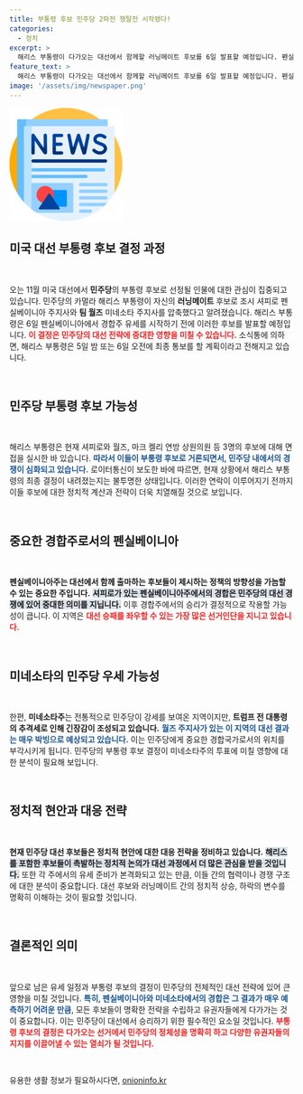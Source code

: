 ```yaml
---
title: 부통령 후보 민주당 2파전 쟁탈전 시작됐다!
categories:
  - 정치
excerpt: >
  해리스 부통령이 다가오는 대선에서 함께할 러닝메이트 후보를 6일 발표할 예정입니다. 펜실베이니아와 미네소타 주지사들이 최종 후보로 압축되며, 향후 경합주의 판세를 좌우할 핵심이 될지 관심이 집중되고 있습니다.
feature_text: >
  해리스 부통령이 다가오는 대선에서 함께할 러닝메이트 후보를 6일 발표할 예정입니다. 펜실베이니아와 미네소타 주지사들이 최종 후보로 압축되며, 향후 경합주의 판세를 좌우할 핵심이 될지 관심이 집중되고 있습니다.
image: '/assets/img/newspaper.png'
---
```


<p><img src="/assets/img/newspaper.png" alt="kimp 속보" /></p>

<h2 data-ke-size="size26">미국 대선 부통령 후보 결정 과정</h2>

<p data-ke-size="size16">&nbsp;</p>

<p data-ke-size="size16">오는 11월 미국 대선에서 <b>민주당</b>의 부통령 후보로 선정될 인물에 대한 관심이 집중되고 있습니다. 민주당의 카멀라 해리스 부통령이 자신의 <b>러닝메이트</b> 후보로 조시 셔피로 펜실베이니아 주지사와 <b>팀 월즈</b> 미네소타 주지사를 압축했다고 알려졌습니다. 해리스 부통령은 6일 펜실베이니아에서 경합주 유세를 시작하기 전에 이러한 후보를 발표할 예정입니다. <b><span style="color: #ee2323;">이 결정은 민주당의 대선 전략에 중대한 영향을 미칠 수 있습니다.</span></b> 소식통에 의하면, 해리스 부통령은 5일 밤 또는 6일 오전에 최종 통보를 할 계획이라고 전해지고 있습니다.</p>

<p data-ke-size="size16">&nbsp;</p>

<h2 data-ke-size="size26">민주당 부통령 후보 가능성</h2>

<p data-ke-size="size16">&nbsp;</p>

<p data-ke-size="size16">해리스 부통령은 현재 셔피로와 월즈, 마크 켈리 연방 상원의원 등 3명의 후보에 대해 면접을 실시한 바 있습니다. <b><span style="color: #1a5490;">따라서 이들이 부통령 후보로 거론되면서, 민주당 내에서의 경쟁이 심화되고 있습니다.</span></b> 로이터통신이 보도한 바에 따르면, 현재 상황에서 해리스 부통령의 최종 결정이 내려졌는지는 불투명한 상태입니다. 이러한 연락이 이루어지기 전까지 이들 후보에 대한 정치적 계산과 전략이 더욱 치열해질 것으로 보입니다.</p>

<p data-ke-size="size16">&nbsp;</p>

<h2 data-ke-size="size26">중요한 경합주로서의 펜실베이니아</h2>

<p data-ke-size="size16">&nbsp;</p>

<p data-ke-size="size16"><b>펜실베이니아주는 대선에서 함께 출마하는 후보들이 제시하는 정책의 방향성을 가늠할 수 있는 중요한 주입니다.</b> <b><span style="background-color: #21538527;">셔피로가 있는 펜실베이니아주에서의 경합은 민주당의 대선 경쟁에 있어 중대한 의미를 지닙니다.</span></b> 이후 경합주에서의 승리가 결정적으로 작용할 가능성이 큽니다. 이 지역은 <b><span style="color: #ee2323;">대선 승패를 좌우할 수 있는 가장 많은 선거인단을 지니고 있습니다.</span></b> </p>

<p data-ke-size="size16">&nbsp;</p>

<h2 data-ke-size="size26">미네소타의 민주당 우세 가능성</h2>

<p data-ke-size="size16">&nbsp;</p>

<p data-ke-size="size16">한편, <b>미네소타주</b>는 전통적으로 민주당이 강세를 보여온 지역이지만, <b>트럼프 전 대통령의 추격세로 인해 긴장감이 조성되고 있습니다.</b> <b><span style="color: #1a5490;">월즈 주지사가 있는 이 지역의 대선 결과는 매우 박빙으로 예상되고 있습니다.</span></b> 이는 민주당에게 중요한 경합국가로서의 위치를 부각시키게 됩니다. 민주당의 부통령 후보 결정이 미네소타주의 투표에 미칠 영향에 대한 분석이 필요해 보입니다.</p>

<p data-ke-size="size16">&nbsp;</p>

<h2 data-ke-size="size26">정치적 현안과 대응 전략</h2>

<p data-ke-size="size16">&nbsp;</p>

<p data-ke-size="size16"><b>현재 민주당 대선 후보들은 정치적 현안에 대한 대응 전략을 정비하고 있습니다.</b> <b><span style="background-color: #21538527;">해리스를 포함한 후보들이 촉발하는 정치적 논의가 대선 과정에서 더 많은 관심을 받을 것입니다.</span></b> 또한 각 주에서의 유세 준비가 본격화되고 있는 만큼, 이들 간의 협력이나 경쟁 구조에 대한 분석이 중요합니다. 대선 후보와 러닝메이트 간의 정치적 상승, 하락의 변수를 명확히 이해하는 것이 필요할 것입니다.</p>

<p data-ke-size="size16">&nbsp;</p>

<h2 data-ke-size="size26">결론적인 의미</h2>

<p data-ke-size="size16">&nbsp;</p>

<p data-ke-size="size16">앞으로 남은 유세 일정과 부통령 후보의 결정이 민주당의 전체적인 대선 전략에 있어 큰 영향을 미칠 것입니다. <b><span style="color: #1a5490;">특히, 펜실베이니아와 미네소타에서의 경합은 그 결과가 매우 예측하기 어려운 만큼</span></b>, 모든 후보들이 명확한 전략을 수립하고 유권자들에게 다가가는 것이 중요합니다. 이는 민주당이 대선에서 승리하기 위한 필수적인 요소일 것입니다. <b><span style="color: #ee2323;">부통령 후보의 결정은 다가오는 선거에서 민주당의 정체성을 명확히 하고 다양한 유권자들의 지지를 이끌어낼 수 있는 열쇠가 될 것입니다.</span></b></p>

<p data-ke-size="size16">&nbsp;</p>
유용한 생활 정보가 필요하시다면, <a href="https://onioninfo.kr" rel="dofollow">onioninfo.kr</a>


